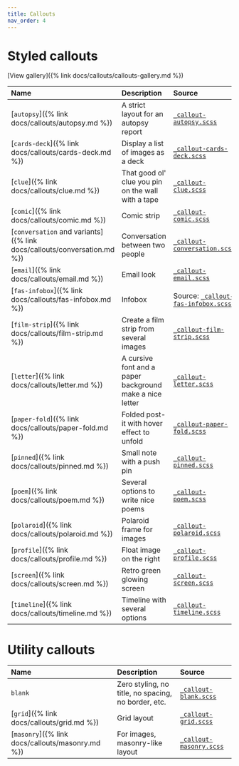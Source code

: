 ```yaml
---
title: Callouts
nav_order: 4
---
```


# Styled callouts

[View gallery]({% link docs/callouts/callouts-gallery.md %})

| Name | Description | Source |
|:-----|:------------|:-------|
| [`autopsy`]({% link docs/callouts/autopsy.md %}) | A strict layout for an autopsy report | [`_callout-autopsy.scss`](https://github.com/ElsaTam/obsidian-fancy-a-story/blob/main/postcss/editor/callouts/_callout-autopsy.scss) |
| [`cards-deck`]({% link docs/callouts/cards-deck.md %}) | Display a list of images as a deck | [`_callout-cards-deck.scss`](https://github.com/ElsaTam/obsidian-fancy-a-story/blob/main/postcss/editor/callouts/_callout-cards-deck.scss) |
| [`clue`]({% link docs/callouts/clue.md %}) | That good ol' clue you pin on the wall with a tape | [`_callout-clue.scss`](https://github.com/ElsaTam/obsidian-fancy-a-story/blob/main/postcss/editor/callouts/_callout-clue.scss) |
| [`comic`]({% link docs/callouts/comic.md %}) | Comic strip | [`_callout-comic.scss`](https://github.com/ElsaTam/obsidian-fancy-a-story/blob/main/postcss/editor/callouts/_callout-comic.scss) |
| [`conversation` and variants]({% link docs/callouts/conversation.md %}) | Conversation between two people | [`_callout-conversation.scss`](https://github.com/ElsaTam/obsidian-fancy-a-story/blob/main/postcss/editor/callouts/_callout-conversation.scss) |
| [`email`]({% link docs/callouts/email.md %}) | Email look | [`_callout-email.scss`](https://github.com/ElsaTam/obsidian-fancy-a-story/blob/main/postcss/editor/callouts/_callout-email.scss) |
| [`fas-infobox`]({% link docs/callouts/fas-infobox.md %}) | Infobox | Source: [`_callout-fas-infobox.scss`](https://github.com/ElsaTam/obsidian-fancy-a-story/blob/main/postcss/editor/callouts/_callout-fas-infobox.scss) |
| [`film-strip`]({% link docs/callouts/film-strip.md %}) | Create a film strip from several images | [`_callout-film-strip.scss`](https://github.com/ElsaTam/obsidian-fancy-a-story/blob/main/postcss/editor/callouts/_callout-film-strip.scss) |
| [`letter`]({% link docs/callouts/letter.md %}) | A cursive font and a paper background make a nice letter | [`_callout-letter.scss`](https://github.com/ElsaTam/obsidian-fancy-a-story/blob/main/postcss/editor/callouts/_callout-letter.scss) |
| [`paper-fold`]({% link docs/callouts/paper-fold.md %}) | Folded post-it with hover effect to unfold | [`_callout-paper-fold.scss`](https://github.com/ElsaTam/obsidian-fancy-a-story/blob/main/postcss/editor/callouts/_callout-paper-fold.scss) |
| [`pinned`]({% link docs/callouts/pinned.md %}) | Small note with a push pin | [`_callout-pinned.scss`](https://github.com/ElsaTam/obsidian-fancy-a-story/blob/main/postcss/editor/callouts/_callout-pinned.scss) |
| [`poem`]({% link docs/callouts/poem.md %}) | Several options to write nice poems | [`_callout-poem.scss`](https://github.com/ElsaTam/obsidian-fancy-a-story/blob/main/postcss/editor/callouts/_callout-poem.scss) |
| [`polaroid`]({% link docs/callouts/polaroid.md %}) | Polaroid frame for images | [`_callout-polaroid.scss`](https://github.com/ElsaTam/obsidian-fancy-a-story/blob/main/postcss/editor/callouts/_callout-polaroid.scss) |
| [`profile`]({% link docs/callouts/profile.md %}) | Float image on the right | [`_callout-profile.scss`](https://github.com/ElsaTam/obsidian-fancy-a-story/blob/main/postcss/editor/callouts/_callout-profile.scss) |
| [`screen`]({% link docs/callouts/screen.md %}) | Retro green glowing screen | [`_callout-screen.scss`](https://github.com/ElsaTam/obsidian-fancy-a-story/blob/main/postcss/editor/callouts/_callout-screen.scss) |
| [`timeline`]({% link docs/callouts/timeline.md %}) | Timeline with several options | [`_callout-timeline.scss`](https://github.com/ElsaTam/obsidian-fancy-a-story/blob/main/postcss/editor/callouts/_callout-timeline.scss) |


# Utility callouts

| Name | Description | Source |
|:-----|:------------|:-------|
| `blank` | Zero styling, no title, no spacing, no border, etc. | [`_callout-blank.scss`](https://github.com/ElsaTam/obsidian-fancy-a-story/blob/main/postcss/editor/callouts/_callout-blank.scss) |
| [`grid`]({% link docs/callouts/grid.md %}) | Grid layout | [`_callout-grid.scss`](https://github.com/ElsaTam/obsidian-fancy-a-story/blob/main/postcss/editor/callouts/_callout-grid.scss) |
| [`masonry`]({% link docs/callouts/masonry.md %}) | For images, masonry-like layout | [`_callout-masonry.scss`](https://github.com/ElsaTam/obsidian-fancy-a-story/blob/main/postcss/editor/callouts/_callout-masonry.scss) |

